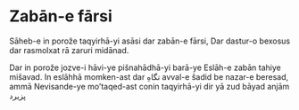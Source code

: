 # Zabān-e fārsi

Sāheb-e in porože taqyirhā-yi asāsi dar zabān-e fārsi, Dar dastur-o bexosus dar rasmolxat rā zaruri mi‌dānad.

Dar in porože jozve‌-i hāvi-ye pišnahādhā-yi barā-ye Eslāh-e zabān tahiye mi‌šavad. In eslāh‌hā momken-ast dar تگاهِ avval-e šadid be nazar-e beresad, ammā Nevisande‌-ye mo’taqed-ast conin taqyirhā-yi dir yā zud bāyad anjām پزیرد
